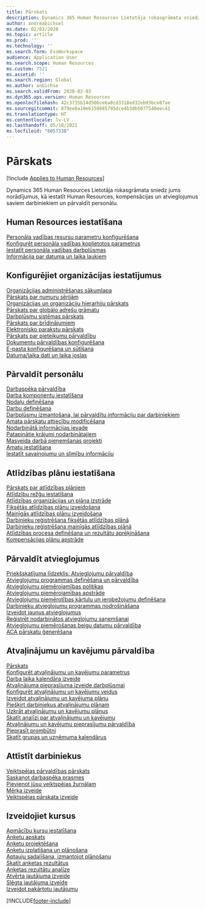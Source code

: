 ```yaml
---
title: Pārskats
description: Dynamics 365 Human Resources Lietotāja rokasgrāmata sniedz jums norādījumus, kā iestatīt Human Resources, kompensācijas un atvieglojumus saviem darbiniekiem un pārvaldīt personālu.
author: andreabichsel
ms.date: 02/03/2020
ms.topic: article
ms.prod: ''
ms.technology: ''
ms.search.form: EssWorkspace
audience: Application User
ms.search.scope: Human Resources
ms.custom: 7521
ms.assetid: ''
ms.search.region: Global
ms.author: anbichse
ms.search.validFrom: 2020-02-03
ms.dyn365.ops.version: Human Resources
ms.openlocfilehash: 42c3735b14d506ce6a8cd3318ed32eb93bce87ae
ms.sourcegitcommit: 879ee8a10e6158885795dce4b3db5077540eec41
ms.translationtype: HT
ms.contentlocale: lv-LV
ms.lasthandoff: 05/18/2021
ms.locfileid: "6057338"
---
```

# <a name="overview"></a>Pārskats

[!include [Applies to Human Resources](../includes/applies-to-hr.md)]

Dynamics 365 Human Resources Lietotāja rokasgrāmata sniedz jums norādījumus, kā iestatīt Human Resources, kompensācijas un atvieglojumus saviem darbiniekiem un pārvaldīt personālu.

## <a name="set-up-human-resources"></a>Human Resources iestatīšana

[Personāla vadības resursu parametru konfigurēšana](hr-setup-parameters.md)</br>
[Konfigurēt personāla vadības koplietotos parametrus](hr-setup-shared-parameters.md)</br>
[Iestatīt personāla vadības darbplūsmas](./hr-workflow-manage-employee-information.md)</br>
[Informācija par datuma un laika laukiem](hr-setup-date-time-fields.md)</br>

## <a name="configure-organization-settings"></a>Konfigurējiet organizācijas iestatījumus

[Organizācijas administrēšanas sākumlapa](../fin-ops-core/fin-ops/organization-administration/organization-administration-home-page.md?toc=/dynamics365/human-resources/toc.json)</br>
[Pārskats par numuru sērijām](../fin-ops-core/fin-ops/organization-administration/number-sequence-overview.md?toc=/dynamics365/human-resources/toc.json)</br>
[Organizācijas un organizāciju hierarhiju pārskats](../fin-ops-core/fin-ops/organization-administration/organizations-organizational-hierarchies.md?toc=/dynamics365/human-resources/toc.json)</br>
[Pārskats par globālo adrešu grāmatu](../fin-ops-core/fin-ops/organization-administration/overview-global-address-book.md?toc=/dynamics365/human-resources/toc.json)</br>
[Darbplūsmu sistēmas pārskats](../fin-ops-core/fin-ops/organization-administration/overview-workflow-system.md?toc=/dynamics365/human-resources/toc.json)</br>
[Pārskats par brīdinājumiem](../fin-ops-core/fin-ops/get-started/alerts-overview.md?toc=/dynamics365/human-resources/toc.json)</br>
[Elektronisko parakstu pārskats](../fin-ops-core/fin-ops/organization-administration/electronic-signature-overview.md?toc=/dynamics365/human-resources/toc.json)</br>
[Pārskats par pieteikumu pārvaldību](../fin-ops-core/fin-ops/organization-administration/cases.md?toc=/dynamics365/human-resources/toc.json)</br>
[Dokumentu pārvaldības konfigurēšana](../fin-ops-core/fin-ops/organization-administration/configure-document-management.md?toc=/dynamics365/human-resources/toc.json)</br>
[E-pasta konfigurēšana un sūtīšana](../fin-ops-core/fin-ops/organization-administration/configure-email.md?toc=/dynamics365/human-resources/toc.json)</br>
[Datuma/laika dati un laika joslas](../fin-ops-core/fin-ops/organization-administration/date-time-zones.md?toc=/dynamics365/human-resources/toc.json)</br>

## <a name="manage-personnel"></a>Pārvaldīt personālu

[Darbaspēka pārvaldība](hr-personnel-departments-jobs-positions.md)</br>
[Darba komponentu iestatīšana](hr-personnel-jobs.md)</br>
[Nodaļu definēšana](hr-personnel-define-departments.md)</br>
[Darbu definēšana](hr-personnel-define-jobs.md)</br>
[Darbplūsmu izmantošana, lai pārvaldītu informāciju par darbiniekiem](hr-workflow-manage-employee-information.md)</br>
[Amata pārskatu attiecību modificēšana](hr-personnel-modify-reporting-relationships-position.md)</br>
[Nodarbinātā informācijas ievade](hr-personnel-enter-worker-information.md)</br>
[Patapinātie krājumi nodarbinātajiem](hr-personnel-loan-item-worker.md)</br>
[Masveida darbā pieņemšanas projekti](hr-personnel-mass-hire-projects.md)</br>
[Amatu iestatīšana](hr-personnel-set-up-positions.md)</br>
[Iestatīt savainojumu un slimību informāciju](hr-personnel-set-up-injury-illness-information.md)</br>

## <a name="set-up-compensation-plans"></a>Atlīdzības plānu iestatīšana

[Pārskats par atlīdzības plāniem](hr-compensation-overview.md)</br>
[Atlīdzību režģu iestatīšana](hr-compensation-grids.md)</br>
[Atlīdzības organizācijas un plāna izstrāde](hr-compensation-structure.md)</br>
[Fiksētās atlīdzības plānu izveidošana](hr-compensation-fixed-plans.md)</br>
[Mainīgās atlīdzības plānu izveidošana](hr-compensation-variable-plans.md)</br>
[Darbinieku reģistrēšana fiksētās atlīdzības plānā](hr-compensation-enroll-employees-fixed.md)</br>
[Darbinieku reģistrēšana mainīgās atlīdzības plānā](hr-compensation-enroll-employees-variable.md)</br>
[Atlīdzības procesa definēšana un rezultātu aprēķināšana](hr-compensation-define-process.md)</br>
[Kompensācijas plānu apstrāde](hr-compensation-process.md)</br>

## <a name="manage-benefits"></a>Pārvaldīt atvieglojumus

[Priekšskatījuma līdzeklis: Atvieglojumu pārvaldība](hr-benefits-management-overview.md)</br>
[Atvieglojumu programmas definēšana un pārvaldība](hr-benefits-manage-program.md)</br>
[Atvieglojumu piemērojamības politikas](hr-benefits-eligibility-policies.md)</br>
[Atvieglojumu piemērojamības apstrāde](hr-benefits-eligibility-process.md)</br>
[Atvieglojumu piemērotības kārtulu un ierobežojumu definēšana](hr-benefits-define-eligibility-rules.md)</br>
[Darbinieku atvieglojumu programmas nodrošināšana](hr-benefits-deliver-employee-benefits-program.md)</br>
[Izveidot jaunus atvieglojumus](hr-benefits-create.md)</br>
[Reģistrēt nodarbinātos atvieglojumu saņemšanai](hr-benefits-enroll-workers.md)</br>
[Atvieglojumu piemērošanas beigu datumu pārvaldība](hr-benefits-expiration-dates.md)</br>
[ACA pārskatu ģenerēšana](hr-benefits-aca-reports.md)</br>

## <a name="manage-leave-and-absence"></a>Atvaļinājumu un kavējumu pārvaldība

[Pārskats](hr-leave-and-absence-overview.md)</br>
[Konfigurēt atvaļinājumu un kavējumu parametrus](hr-leave-and-absence-parameters.md)</br>
[Darba laika kalendāra izveide](hr-leave-and-absence-working-time-calendar.md)</br>
[Atvaļinājuma pieprasījuma izveide darbplūsmai](hr-leave-and-absence-workflow.md)</br>
[Konfigurēt atvaļinājumu un kavējumu veidus](hr-leave-and-absence-types.md)</br>
[Izveidot atvaļinājumu un kavējuma plānu](hr-leave-and-absence-plans.md)</br>
[Piešķirt darbiniekus atvaļinājumu plānam](hr-leave-and-absence-enroll.md)</br>
[Uzkrāt atvaļinājumu un kavējumu plānus](hr-leave-and-absence-accrue.md)</br>
[Skatīt analīzi par atvaļinājumu un kavējumu](hr-leave-and-absence-analytics.md)</br>
[Atvaļinājumu un kavējumu pieprasījumu pārvaldība](hr-employee-self-service-manage-requests.md)</br>
[Pieprasīt prombūtni](hr-employee-self-service-request-time-off.md)</br>
[Skatīt grupas un uzņēmuma kalendārus](hr-employee-self-service-calendar.md)</br>

## <a name="develop-employees"></a>Attīstīt darbiniekus

[Veiktspējas pārvaldības pārskats](hr-develop-performance-management-overview.md)</br>
[Saskaņot darbaspēka prasmes](hr-develop-skills.md)</br>
[Pievienot jūsu veiktspējas žurnālam](hr-develop-add-performance-journal.md)</br>
[Mērķa izveide](hr-develop-create-goal.md)</br>
[Veiktspējas pārskata izveide](hr-develop-create-performance-review.md)</br>

## <a name="create-courses"></a>Izveidojiet kursus

[Apmācību kursu iestatīšana](hr-learning-courses.md)</br>
[Anketu apskats](hr-learning-questionnaires.md)</br>
[Anketu projektēšana](hr-learning-design-questionnaires.md)</br>
[Anketu izplatīšana un plānošana](hr-learning-distribute-questionnaires.md)</br>
[Aptauju sadalīšana, izmantojot plānošanu](hr-learning-distribute-questionnaires-scheduling.md)</br>
[Skatīt anketas rezultātus](hr-learning-evaluate-questionnaire-results.md)</br>
[Anketas rezultātu analīze](hr-learning-analyze-questionnaire-results.md)</br>
[Atvērta jautājuma izveide](hr-learning-create-open-ended-question.md)</br>
[Slēgta jautājuma izveide](hr-learning-create-closed-ended-question.md)</br>
[Izveidot pakārtotu jautājumu](hr-learning-depending-question.md)</br>





[!INCLUDE[footer-include](../includes/footer-banner.md)]
